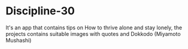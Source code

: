 # Discipline-30
It's an app that contains tips on How to thrive alone and stay lonely, the projects contains suitable images with quotes and Dokkodo (Miyamoto Mushashi) 

